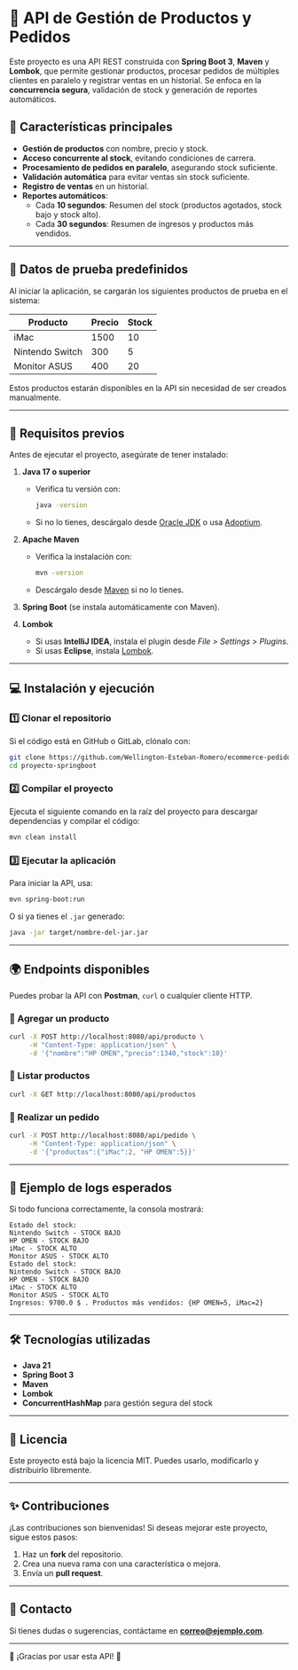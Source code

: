 # 🛒 API de Gestión de Productos y Pedidos

Este proyecto es una API REST construida con **Spring Boot 3**, **Maven** y **Lombok**, que permite gestionar productos, procesar pedidos de múltiples clientes en paralelo y registrar ventas en un historial. Se enfoca en la **concurrencia segura**, validación de stock y generación de reportes automáticos.

## 🚀 Características principales
- **Gestión de productos** con nombre, precio y stock.
- **Acceso concurrente al stock**, evitando condiciones de carrera.
- **Procesamiento de pedidos en paralelo**, asegurando stock suficiente.
- **Validación automática** para evitar ventas sin stock suficiente.
- **Registro de ventas** en un historial.
- **Reportes automáticos**:
    - Cada **10 segundos**: Resumen del stock (productos agotados, stock bajo y stock alto).
    - Cada **30 segundos**: Resumen de ingresos y productos más vendidos.

---

## 📌 Datos de prueba predefinidos
Al iniciar la aplicación, se cargarán los siguientes productos de prueba en el sistema:

| Producto            | Precio | Stock |
|---------------------|--------|-------|
| iMac               | 1500   | 10    |
| Nintendo Switch    | 300    | 5     |
| Monitor ASUS       | 400    | 20    |

Estos productos estarán disponibles en la API sin necesidad de ser creados manualmente.

---

## 📌 Requisitos previos
Antes de ejecutar el proyecto, asegúrate de tener instalado:

1. **Java 17 o superior**
    - Verifica tu versión con:
      ```sh
      java -version
      ```
    - Si no lo tienes, descárgalo desde [Oracle JDK](https://www.oracle.com/java/technologies/javase/jdk17-archive-downloads.html) o usa [Adoptium](https://adoptium.net/).

2. **Apache Maven**
    - Verifica la instalación con:
      ```sh
      mvn -version
      ```
    - Descárgalo desde [Maven](https://maven.apache.org/download.cgi) si no lo tienes.

3. **Spring Boot** (se instala automáticamente con Maven).

4. **Lombok**
    - Si usas **IntelliJ IDEA**, instala el plugin desde *File > Settings > Plugins*.
    - Si usas **Eclipse**, instala [Lombok](https://projectlombok.org/setup/eclipse).

---

## 💻 Instalación y ejecución

### 1️⃣ Clonar el repositorio
Si el código está en GitHub o GitLab, clónalo con:
```sh
git clone https://github.com/Wellington-Esteban-Romero/ecommerce-pedidos.git
cd proyecto-springboot
```

### 2️⃣ Compilar el proyecto
Ejecuta el siguiente comando en la raíz del proyecto para descargar dependencias y compilar el código:
```sh
mvn clean install
```

### 3️⃣ Ejecutar la aplicación
Para iniciar la API, usa:
```sh
mvn spring-boot:run
```
O si ya tienes el `.jar` generado:
```sh
java -jar target/nombre-del-jar.jar
```

---

## 🌍 Endpoints disponibles
Puedes probar la API con **Postman**, `curl` o cualquier cliente HTTP.

### 📌 Agregar un producto
```sh
curl -X POST http://localhost:8080/api/producto \
     -H "Content-Type: application/json" \
     -d '{"nombre":"HP OMEN","precio":1340,"stock":10}'
```
### 📌 Listar productos
```sh
curl -X GET http://localhost:8080/api/productos
```

### 📌 Realizar un pedido
```sh
curl -X POST http://localhost:8080/api/pedido \
     -H "Content-Type: application/json" \
     -d '{"productos":{"iMac":2, "HP OMEN":5}}'
```

---

## 📜 Ejemplo de logs esperados
Si todo funciona correctamente, la consola mostrará:
```
Estado del stock:
Nintendo Switch - STOCK BAJO
HP OMEN - STOCK BAJO
iMac - STOCK ALTO
Monitor ASUS - STOCK ALTO
Estado del stock:
Nintendo Switch - STOCK BAJO
HP OMEN - STOCK BAJO
iMac - STOCK ALTO
Monitor ASUS - STOCK ALTO
Ingresos: 9700.0 $ . Productos más vendidos: {HP OMEN=5, iMac=2}
```

---

## 🛠 Tecnologías utilizadas
- **Java 21**
- **Spring Boot 3**
- **Maven**
- **Lombok**
- **ConcurrentHashMap** para gestión segura del stock

---

## 📄 Licencia
Este proyecto está bajo la licencia MIT. Puedes usarlo, modificarlo y distribuirlo libremente.

---

## ✨ Contribuciones
¡Las contribuciones son bienvenidas! Si deseas mejorar este proyecto, sigue estos pasos:
1. Haz un **fork** del repositorio.
2. Crea una nueva rama con una característica o mejora.
3. Envía un **pull request**.

---

## 📩 Contacto
Si tienes dudas o sugerencias, contáctame en **correo@ejemplo.com**.

---

🚀 ¡Gracias por usar esta API! 🎯

